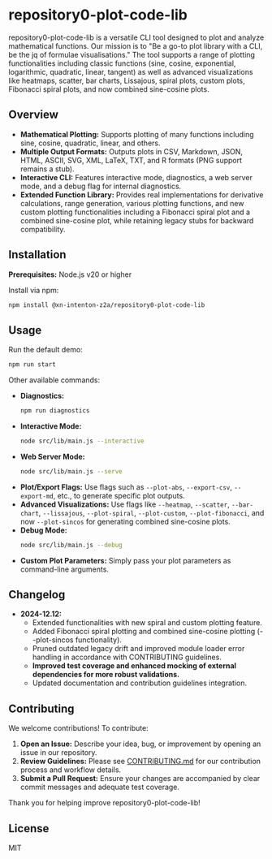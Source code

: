# repository0-plot-code-lib

repository0-plot-code-lib is a versatile CLI tool designed to plot and analyze mathematical functions. Our mission is to "Be a go-to plot library with a CLI, be the jq of formulae visualisations." The tool supports a range of plotting functionalities including classic functions (sine, cosine, exponential, logarithmic, quadratic, linear, tangent) as well as advanced visualizations like heatmaps, scatter, bar charts, Lissajous, spiral plots, custom plots, Fibonacci spiral plots, and now combined sine-cosine plots.

## Overview

- **Mathematical Plotting:**
  Supports plotting of many functions including sine, cosine, quadratic, linear, and others.
- **Multiple Output Formats:**
  Outputs plots in CSV, Markdown, JSON, HTML, ASCII, SVG, XML, LaTeX, TXT, and R formats (PNG support remains a stub).
- **Interactive CLI:**
  Features interactive mode, diagnostics, a web server mode, and a debug flag for internal diagnostics.
- **Extended Function Library:**
  Provides real implementations for derivative calculations, range generation, various plotting functions, and new custom plotting functionalities including a Fibonacci spiral plot and a combined sine-cosine plot, while retaining legacy stubs for backward compatibility.

## Installation

**Prerequisites:** Node.js v20 or higher

Install via npm:

```bash
npm install @xn-intenton-z2a/repository0-plot-code-lib
```

## Usage

Run the default demo:

```bash
npm run start
```

Other available commands:

- **Diagnostics:**
  ```bash
  npm run diagnostics
  ```
- **Interactive Mode:**
  ```bash
  node src/lib/main.js --interactive
  ```
- **Web Server Mode:**
  ```bash
  node src/lib/main.js --serve
  ```
- **Plot/Export Flags:**
  Use flags such as `--plot-abs`, `--export-csv`, `--export-md`, etc., to generate specific plot outputs.
- **Advanced Visualizations:**
  Use flags like `--heatmap`, `--scatter`, `--bar-chart`, `--lissajous`, `--plot-spiral`, `--plot-custom`, `--plot-fibonacci`, and now `--plot-sincos` for generating combined sine-cosine plots.
- **Debug Mode:**
  ```bash
  node src/lib/main.js --debug
  ```
- **Custom Plot Parameters:**
  Simply pass your plot parameters as command-line arguments.

## Changelog

- **2024-12.12:**
  - Extended functionalities with new spiral and custom plotting feature.
  - Added Fibonacci spiral plotting and combined sine-cosine plotting (--plot-sincos functionality).
  - Pruned outdated legacy drift and improved module loader error handling in accordance with CONTRIBUTING guidelines.
  - **Improved test coverage and enhanced mocking of external dependencies for more robust validations.**
  - Updated documentation and contribution guidelines integration.

## Contributing

We welcome contributions! To contribute:

1. **Open an Issue:**
   Describe your idea, bug, or improvement by opening an issue in our repository.
2. **Review Guidelines:**
   Please see [CONTRIBUTING.md](./CONTRIBUTING.md) for our contribution process and workflow details.
3. **Submit a Pull Request:**
   Ensure your changes are accompanied by clear commit messages and adequate test coverage.

Thank you for helping improve repository0-plot-code-lib!

## License

MIT
